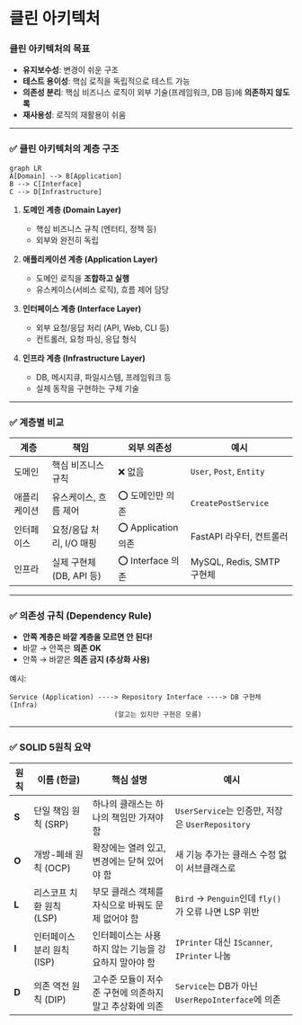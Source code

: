 # 클린 아키텍처

### 클린 아키텍처의 목표

- **유지보수성**: 변경이 쉬운 구조
- **테스트 용이성**: 핵심 로직을 독립적으로 테스트 가능
- **의존성 분리**: 핵심 비즈니스 로직이 외부 기술(프레임워크, DB 등)에 **의존하지 않도록**
- **재사용성**: 로직의 재활용이 쉬움

---

### ✅ 클린 아키텍처의 계층 구조

```mermaid
graph LR
A[Domain] --> B[Application]
B --> C[Interface]
C --> D[Infrastructure]
```

1. **도메인 계층 (Domain Layer)**

   - 핵심 비즈니스 규칙 (엔터티, 정책 등)
   - 외부와 완전히 독립

2. **애플리케이션 계층 (Application Layer)**

   - 도메인 로직을 **조합하고 실행**
   - 유스케이스(서비스 로직), 흐름 제어 담당

3. **인터페이스 계층 (Interface Layer)**

   - 외부 요청/응답 처리 (API, Web, CLI 등)
   - 컨트롤러, 요청 파싱, 응답 형식

4. **인프라 계층 (Infrastructure Layer)**

   - DB, 메시지큐, 파일시스템, 프레임워크 등
   - 실제 동작을 구현하는 구체 기술

---

### ✅ 계층별 비교

| 계층         | 책임                     | 외부 의존성         | 예시                      |
| ------------ | ------------------------ | ------------------- | ------------------------- |
| 도메인       | 핵심 비즈니스 규칙       | ❌ 없음             | `User`, `Post`, `Entity`  |
| 애플리케이션 | 유스케이스, 흐름 제어    | ⭕ 도메인만 의존    | `CreatePostService`       |
| 인터페이스   | 요청/응답 처리, I/O 매핑 | ⭕ Application 의존 | FastAPI 라우터, 컨트롤러  |
| 인프라       | 실제 구현체 (DB, API 등) | ⭕ Interface 의존   | MySQL, Redis, SMTP 구현체 |

---

### ✅ 의존성 규칙 (Dependency Rule)

- **안쪽 계층은 바깥 계층을 모르면 안 된다!**
- 바깥 → 안쪽은 **의존 OK**
- 안쪽 → 바깥은 **의존 금지 (추상화 사용)**

예시:

```text
Service (Application) ----> Repository Interface ----> DB 구현체 (Infra)
                          (알고는 있지만 구현은 모름)
```

---

### ✅ SOLID 5원칙 요약

| 원칙  | 이름 (한글)                | 핵심 설명                                               | 예시                                                |
| ----- | -------------------------- | ------------------------------------------------------- | --------------------------------------------------- |
| **S** | 단일 책임 원칙 (SRP)       | 하나의 클래스는 하나의 책임만 가져야 함                 | `UserService`는 인증만, 저장은 `UserRepository`     |
| **O** | 개방-폐쇄 원칙 (OCP)       | 확장에는 열려 있고, 변경에는 닫혀 있어야 함             | 새 기능 추가는 클래스 수정 없이 서브클래스로        |
| **L** | 리스코프 치환 원칙 (LSP)   | 부모 클래스 객체를 자식으로 바꿔도 문제 없어야 함       | `Bird` → `Penguin`인데 `fly()`가 오류 나면 LSP 위반 |
| **I** | 인터페이스 분리 원칙 (ISP) | 인터페이스는 사용하지 않는 기능을 강요하지 말아야 함    | `IPrinter` 대신 `IScanner`, `IPrinter` 나눔         |
| **D** | 의존 역전 원칙 (DIP)       | 고수준 모듈이 저수준 구현에 의존하지 말고 추상화에 의존 | `Service`는 DB가 아닌 `UserRepoInterface`에 의존    |

